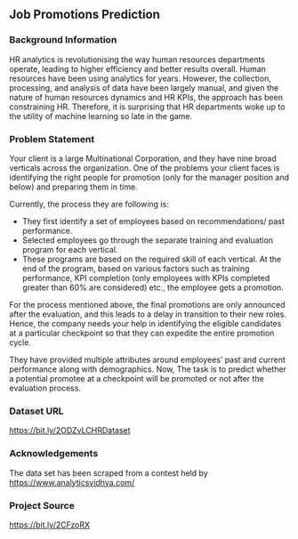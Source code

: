 ## Job Promotions Prediction

### Background Information
HR analytics is revolutionising the way human resources departments operate, leading
to higher efficiency and better results overall. Human resources have been using
analytics for years. However, the collection, processing, and analysis of data have been
largely manual, and given the nature of human resources dynamics and HR KPIs, the
approach has been constraining HR. Therefore, it is surprising that HR departments
woke up to the utility of machine learning so late in the game.

### Problem Statement
Your client is a large Multinational Corporation, and they have nine broad verticals
across the organization. One of the problems your client faces is identifying the right
people for promotion (only for the manager position and below) and preparing them in
time.

Currently, the process they are following is:
  - They first identify a set of employees based on recommendations/ past
performance.
  - Selected employees go through the separate training and evaluation program for
each vertical.
  - These programs are based on the required skill of each vertical. At the end of the
program, based on various factors such as training performance, KPI completion
(only employees with KPIs completed greater than 60% are considered) etc., the
employee gets a promotion.

For the process mentioned above, the final promotions are only announced after the
evaluation, and this leads to a delay in transition to their new roles. Hence, the company
needs your help in identifying the eligible candidates at a particular checkpoint so that
they can expedite the entire promotion cycle.

They have provided multiple attributes around employees’ past and current performance
along with demographics. Now, The task is to predict whether a potential promotee at a
checkpoint will be promoted or not after the evaluation process.

### Dataset URL 
https://bit.ly/2ODZvLCHRDataset

### Acknowledgements
The data set has been scraped from a contest held by https://www.analyticsvidhya.com/

### Project Source 
https://bit.ly/2CFzoRX
